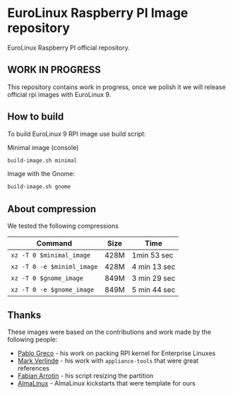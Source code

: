 # EuroLinux Raspberry PI Image repository

EuroLinux Raspberry PI official repository.

## WORK IN PROGRESS

This repository contains work in progress, once we polish it we will release official rpi images with EuroLinux 9.

## How to build
To build EuroLinux 9 RPI image use build script:

Minimal image (console)

```bash
build-image.sh minimal
```

Image with the Gnome:

```bash
build-image.sh gnome
```

## About compression
We tested the following compressions

| Command | Size | Time |
|---------|---|----|
| `xz -T 0 $minimal_image` | 428M | 1min 53 sec |
| `xz -T 0 -e $miniml_image` | 428M | 4 min 13 sec |
| `xz -T 0 $gnome_image` | 849M | 3 min 29 sec|
| `xz -T 0 -e $gnome_image` | 849M  | 5 min 44 sec |

## Thanks
These images were based on the contributions and work made by the following people:

- [Pablo Greco](https://github.com/psgreco) - his work on packing RPI kernel for Enterprise Linuxes
- [Mark Verlinde](https://github.com/markVnl) - his work with `appliance-tools` that were great references
- [Fabian Arrotin](https://github.com/arrfab) - his script resizing the partition
- [AlmaLinux](https://github.com/AlmaLinux/raspberry-pi) - AlmaLinux kickstarts that were template for ours
